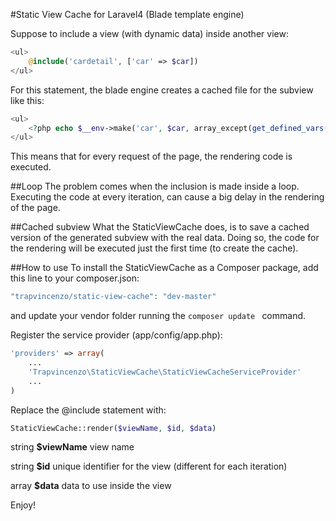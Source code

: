 #Static View Cache for Laravel4 (Blade template engine)

Suppose to include a view (with dynamic data) inside another view:

```php
<ul>
	@include('cardetail', ['car' => $car])
</ul>
``` 

For this statement, the blade engine creates a cached file for the subview like this:

```php
<ul>
	<?php echo $__env->make('car', $car, array_except(get_defined_vars(), array('__data', '__path')))->render(); ?>;
</ul>
```

This means that for every request of the page, the rendering code is executed.

##Loop
The problem comes when the inclusion is made inside a loop. Executing the code at every iteration, can cause a big delay in the rendering of the page.

##Cached subview
What the StaticViewCache does, is to save a cached version of the generated subview with the real data. Doing so, the code for the rendering will be executed just the first time (to create the cache).


##How to use
To install the StaticViewCache as a Composer package, add this line to your composer.json:

```php
"trapvincenzo/static-view-cache": "dev-master"
```
and update your vendor folder running the ```composer update ``` command.

Register the service provider (app/config/app.php): 

```php
'providers' => array(
	...
	'Trapvincenzo\StaticViewCache\StaticViewCacheServiceProvider'
	...
)
```

Replace the @include statement with:

```php
StaticViewCache::render($viewName, $id, $data)
```

string **$viewName** view name

string **$id** unique identifier for the view (different for each iteration)

array **$data** data to use inside the view


Enjoy!